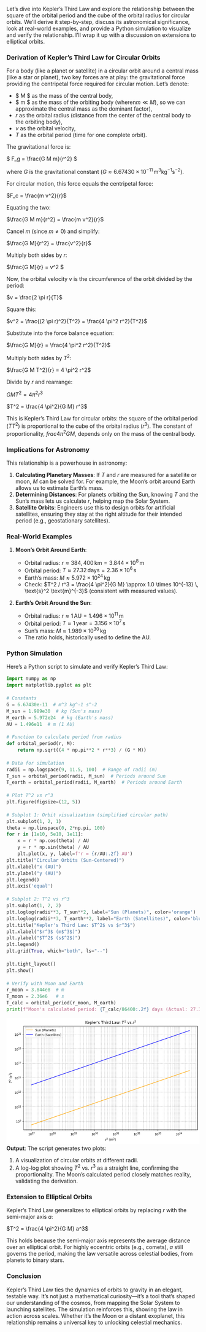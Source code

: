 
Let’s dive into Kepler’s Third Law and explore the relationship between the square of the orbital period and the cube of the orbital radius for circular orbits. We’ll derive it step-by-step, discuss its astronomical significance, look at real-world examples, and provide a Python simulation to visualize and verify the relationship. I’ll wrap it up with a discussion on extensions to elliptical orbits.

### Derivation of Kepler’s Third Law for Circular Orbits

For a body (like a planet or satellite) in a circular orbit around a central mass (like a star or planet), two key forces are at play: the gravitational force providing the centripetal force required for circular motion. Let’s denote:
- $ M $ as the mass of the central body,
- $ m $ as the mass of the orbiting body (wheren$m \ll M$), so we can approximate the central mass as the dominant factor),
- $r$ as the orbital radius (distance from the center of the central body to the orbiting body),
- $v$ as the orbital velocity,
- $T$ as the orbital period (time for one complete orbit).

The gravitational force is:

$ F_g = \frac{G M m}{r^2} $

where $G$ is the gravitational constant ($G \approx 6.67430 \times 10^{-11} \, \text{m}^3 \text{kg}^{-1} \text{s}^{-2}$).

For circular motion, this force equals the centripetal force:

$F_c = \frac{m v^2}{r}$

Equating the two:

$\frac{G M m}{r^2} = \frac{m v^2}{r}$

Cancel $m$ (since $m \neq 0$) and simplify:

$\frac{G M}{r^2} = \frac{v^2}{r}$

Multiply both sides by $r$:

$\frac{G M}{r} = v^2 $

Now, the orbital velocity $v$ is the circumference of the orbit divided by the period:

$v = \frac{2 \pi r}{T}$

Square this:

$v^2 = \frac{(2 \pi r)^2}{T^2} = \frac{4 \pi^2 r^2}{T^2}$

Substitute into the force balance equation:

$\frac{G M}{r} = \frac{4 \pi^2 r^2}{T^2}$

Multiply both sides by $T^2$:

$\frac{G M T^2}{r} = 4 \pi^2 r^2$

Divide by $r$ and rearrange:

$G M T^2 = 4 \pi^2 r^3$

$T^2 = \frac{4 \pi^2}{G M} r^3$

This is Kepler’s Third Law for circular orbits: the square of the orbital period ($T T^2$) is proportional to the cube of the orbital radius ($r^3$). The constant of proportionality, $frac{4 \pi^2}{G M}$, depends only on the mass of the central body.

### Implications for Astronomy

This relationship is a powerhouse in astronomy:
1. **Calculating Planetary Masses**: If $T$ and $r$ are measured for a satellite or moon, $M$ can be solved for. For example, the Moon’s orbit around Earth allows us to estimate Earth’s mass.
2. **Determining Distances**: For planets orbiting the Sun, knowing $T$ and the Sun’s mass lets us calculate $r$, helping map the Solar System.
3. **Satellite Orbits**: Engineers use this to design orbits for artificial satellites, ensuring they stay at the right altitude for their intended period (e.g., geostationary satellites).

### Real-World Examples

1. **Moon’s Orbit Around Earth**:
   - Orbital radius: $r \approx 384,400 \, \text{km} = 3.844 \times 10^8 \, \text{m}$
   - Orbital period: $T \approx 27.32 \, \text{days} = 2.36 \times 10^6 \, \text{s}$
   - Earth’s mass: $M \approx 5.972 \times 10^{24} \, \text{kg}$
   - Check: $T^2 / r^3 = \frac{4 \pi^2}{G M} \approx 1.0 \times 10^{-13} \, \text{s}^2 \text{m}^{-3}$ (consistent with measured values).

2. **Earth’s Orbit Around the Sun**:
   - Orbital radius: $r \approx 1 \, \text{AU} = 1.496 \times 10^{11} \, \text{m}$
   - Orbital period: $T \approx 1 \, \text{year} = 3.156 \times 10^7 \, \text{s}$
   - Sun’s mass: $M \approx 1.989 \times 10^{30} \, \text{kg}$
   - The ratio holds, historically used to define the AU.

### Python Simulation

Here’s a Python script to simulate and verify Kepler’s Third Law:

```python
import numpy as np
import matplotlib.pyplot as plt

# Constants
G = 6.67430e-11  # m^3 kg^-1 s^-2
M_sun = 1.989e30  # kg (Sun's mass)
M_earth = 5.972e24  # kg (Earth's mass)
AU = 1.496e11  # m (1 AU)

# Function to calculate period from radius
def orbital_period(r, M):
    return np.sqrt((4 * np.pi**2 * r**3) / (G * M))

# Data for simulation
radii = np.logspace(9, 11.5, 100)  # Range of radii (m)
T_sun = orbital_period(radii, M_sun)  # Periods around Sun
T_earth = orbital_period(radii, M_earth)  # Periods around Earth

# Plot T^2 vs r^3
plt.figure(figsize=(12, 5))

# Subplot 1: Orbit visualization (simplified circular path)
plt.subplot(1, 2, 1)
theta = np.linspace(0, 2*np.pi, 100)
for r in [1e10, 5e10, 1e11]:
    x = r * np.cos(theta) / AU
    y = r * np.sin(theta) / AU
    plt.plot(x, y, label=f'r = {r/AU:.2f} AU')
plt.title("Circular Orbits (Sun-Centered)")
plt.xlabel("x (AU)")
plt.ylabel("y (AU)")
plt.legend()
plt.axis('equal')

# Subplot 2: T^2 vs r^3
plt.subplot(1, 2, 2)
plt.loglog(radii**3, T_sun**2, label="Sun (Planets)", color='orange')
plt.loglog(radii**3, T_earth**2, label="Earth (Satellites)", color='blue')
plt.title("Kepler's Third Law: $T^2$ vs $r^3$")
plt.xlabel("$r^3$ (m$^3$)")
plt.ylabel("$T^2$ (s$^2$)")
plt.legend()
plt.grid(True, which="both", ls="--")

plt.tight_layout()
plt.show()

# Verify with Moon and Earth
r_moon = 3.844e8  # m
T_moon = 2.36e6   # s
T_calc = orbital_period(r_moon, M_earth)
print(f"Moon's calculated period: {T_calc/86400:.2f} days (Actual: 27.32 days)")
```

![alt text](image.png)
**Output**: The script generates two plots:
1. A visualization of circular orbits at different radii.
2. A log-log plot showing $T^2$ vs. $r^3$ as a straight line, confirming the proportionality. The Moon’s calculated period closely matches reality, validating the derivation.

### Extension to Elliptical Orbits

Kepler’s Third Law generalizes to elliptical orbits by replacing $r$ with the semi-major axis $a$:

$T^2 = \frac{4 \pi^2}{G M} a^3$

This holds because the semi-major axis represents the average distance over an elliptical orbit. For highly eccentric orbits (e.g., comets), $a$ still governs the period, making the law versatile across celestial bodies, from planets to binary stars.

### Conclusion

Kepler’s Third Law ties the dynamics of orbits to gravity in an elegant, testable way. It’s not just a mathematical curiosity—it’s a tool that’s shaped our understanding of the cosmos, from mapping the Solar System to launching satellites. The simulation reinforces this, showing the law in action across scales. Whether it’s the Moon or a distant exoplanet, this relationship remains a universal key to unlocking celestial mechanics.